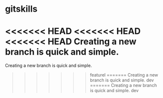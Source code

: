 # gitskills
<<<<<<< HEAD
<<<<<<< HEAD
<<<<<<< HEAD
Creating a new branch is quick and simple.
=======
Creating a new branch is quick and simple.
>>>>>>> featurel
=======
Creating a new branch is quick and simple.
>>>>>>> dev
=======
Creating a new branch is quick and simple.
>>>>>>> dev
